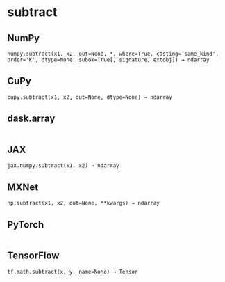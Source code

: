 # subtract

## NumPy

```
numpy.subtract(x1, x2, out=None, *, where=True, casting='same_kind', order='K', dtype=None, subok=True[, signature, extobj]) → ndarray
```

## CuPy

```
cupy.subtract(x1, x2, out=None, dtype=None) → ndarray
```

## dask.array

```

```

## JAX

```
jax.numpy.subtract(x1, x2) → ndarray
```

## MXNet

```
np.subtract(x1, x2, out=None, **kwargs) → ndarray
```

## PyTorch

```

```

## TensorFlow

```
tf.math.subtract(x, y, name=None) → Tensor
```
